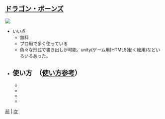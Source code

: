 ## [ドラゴン・ボーンズ](http://dragonbones.com/en/index.html)

![](https://raw.githubusercontent.com/175B005/weekreport3/master/dorgon.png)

- いい点  
    - 無料  
    - プロ用で多く使っている  
    - 色々な形式で書き出しが可能。unity(ゲーム用)HTML5(動く絵用)などいろいろあった。  
- 使い方　（[使い方参考](http://dragonbones.effecthub.com/DBGettingStarted_V2.0_ja.html)）  
    - 
    - 
    - 
    - 
    - 
    

[前](https://github.com/175B005/weekreport2) | [次](https://github.com/175B005/weekreport4)

